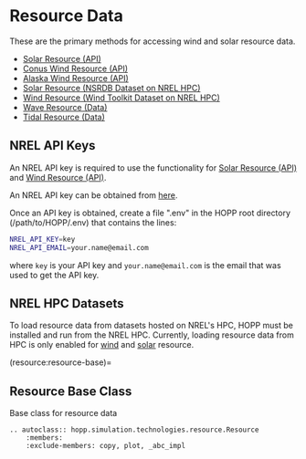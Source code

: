 # Resource Data

These are the primary methods for accessing wind and solar resource data.

- [Solar Resource (API)](resource:solar-resource)
- [Conus Wind Resource (API)](resource:wind-resource)
- [Alaska Wind Resource (API)](resource:ak-wind-resource)
- [Solar Resource (NSRDB Dataset on NREL HPC)](resource:nsrdb-data)
- [Wind Resource (Wind Toolkit Dataset on NREL HPC)](resource:wtk-data)
- [Wave Resource (Data)](resource:wave-resource)
- [Tidal Resource (Data)](resource:tidal-resource)

## NREL API Keys

An NREL API key is required to use the functionality for [Solar Resource (API)](resource:solar-resource) and [Wind Resource (API)](resource:wind-resource).

An NREL API key can be obtained from [here](https://developer.nrel.gov/signup/).

Once an API key is obtained, create a file ".env" in the HOPP root directory (/path/to/HOPP/.env) that contains the lines:

```bash
NREL_API_KEY=key
NREL_API_EMAIL=your.name@email.com
```

where `key` is your API key and `your.name@email.com` is the email that was used to get the API key.

## NREL HPC Datasets

To load resource data from datasets hosted on NREL's HPC, HOPP must be installed and run from the NREL HPC. Currently, loading resource data from HPC is only enabled for [wind](resource:wtk-data) and [solar](resource:nsrdb-data) resource.


(resource:resource-base)=
## Resource Base Class

Base class for resource data

```{eval-rst}
.. autoclass:: hopp.simulation.technologies.resource.Resource
    :members:
    :exclude-members: copy, plot, _abc_impl
```
